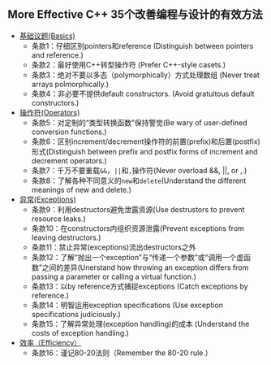 ## More Effective C++ 35个改善编程与设计的有效方法
- [基础议题(Basics)](chapter1.md)
	- 条款1：仔细区别pointers和reference (Distinguish between pointers and reference.)
	- 条款2：最好使用C++转型操作符 (Prefer C++-style casets.)
	- 条款3：绝对不要以多态（polymorphically）方式处理数组 (Never treat arrays polmorphically.)
	- 条款4：非必要不提供default constructors. (Avoid gratuitous default constructors.)
- [操作符(Operators)](chapter2.md)
	- 条款5：对定制的“类型转换函数”保持警觉(Be wary of user-defined conversion functions.)
	- 条款6：区别increment/decrement操作符的前置(prefix)和后置(postfix)形式(Distinguish between prefix and postfix forms of increment and decrement operators.)
	- 条款7：千万不要重载`&&`，`||`和`,`操作符(Never overload &&, ||, or ,.)
	- 条款8：了解各种不同意义的`new`和`delete`(Understand the different meanings of new and delete.)
- [异常(Exceptions)](chapter3.md)
	- 条款9：利用destructors避免泄露资源(Use destrustors to prevent resource leaks.)
	- 条款10：在constructors内组织资源泄露(Prevent exceptions from leaving destructors.)
	- 条款11：禁止异常(exceptions)流出destructors之外
	- 条款12：了解“抛出一个exception”与“传递一个参数”或“调用一个虚函数”之间的差异(Unerstand how throwing an exception differs from passing a parameter or calling a virtual function.)
	- 条款13：以by reference方式捕捉exceptions (Catch exceptions by reference.)
	- 条款14：明智运用exception specifications (Use exception specifications judiciously.)
	- 条款15：了解异常处理(exception handling)的成本 (Understand the costs of exception handling.)
- [效率（Efficiency）](chapter4.md)
	- 条款16：谨记80-20法则（Remember the 80-20 rule.）